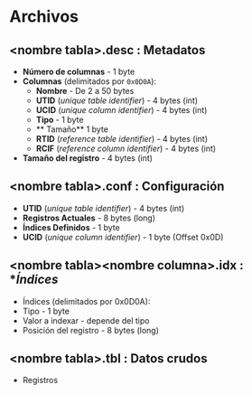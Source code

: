 # Archivos


## \<nombre tabla>.desc : **Metadatos**

- **Número de columnas** - 1 byte
- **Columnas** (delimitados por `0x0D0A`):
    + **Nombre** - De 2 a 50 bytes
    + **UTID** (_unique table identifier_) - 4 bytes (int)
    + **UCID** (_unique column identifier_) - 4 bytes (int)
    + **Tipo** - 1 byte
    + ** Tamaño**  1 byte
    + **RTID** (_reference table identifier_) - 4 bytes (int)
    + **RCIF** (_reference column identifier_) - 4 bytes (int)
- **Tamaño del registro** - 4 bytes (int)

## \<nombre tabla>.conf : **Configuración**

- **UTID** (_unique table identifier_) - 4 bytes (int)
- **Registros Actuales** - 8 bytes (long)
- **Índices Definidos** - 1 byte
- **UCID** (_unique column identifier_) - 1 byte (Offset 0x0D)

## \<nombre tabla>\<nombre columna>.idx : **Índices*

- Índices (delimitados por 0x0D0A):
- Tipo - 1 byte
- Valor a indexar - depende del tipo
- Posición del registro - 8 bytes (long)
		
## \<nombre tabla>.tbl : Datos crudos

+ Registros

